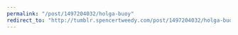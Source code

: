```yaml
---
permalink: "/post/1497204032/holga-buoy"
redirect_to: "http://tumblr.spencertweedy.com/post/1497204032/holga-buoy"
---
```

